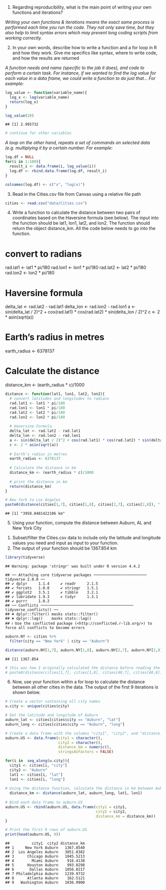 1.  Regarding reproducibility, what is the main point of writing your
    own functions and iterations?

*Writing your own functions & iterations means the exact same process is
performed each time you run the code. They not only save time, but they
also help to limit syntax errors which may prevent long coding scripts
from working correctly.*

2.  In your own words, describe how to write a function and a for loop
    in R and how they work. Give me specifics like syntax, where to
    write code, and how the results are returned

*A function needs and name (specific to the job it does), and code to
perform a certain task. For instance, if we wanted to find the log value
for each value in a data frame, we could write a function to do just
that… For example:*

``` r
log_value <- function(variable_name){
  log_x <- log(variable_name)
  return(log_x)
}

log_value(20)
```

    ## [1] 2.995732

``` r
# continue for other variables
```

*A loop on the other hand, repeats a set of commands on selected data
(e.g. multiplying it by a certain number. For example:*

``` r
log.df = NULL
for(i in 1:100){
  result_i <- data.frame(i, log_value(i))
  log.df <- rbind.data.frame(log.df, result_i)
}

colnames(log.df) <- c("x", "log(x)")
```

3.  Read in the Cities.csv file from Canvas using a relative file path

``` r
cities <- read.csv("data/Cities.csv")
```

4.  Write a function to calculate the distance between two pairs of
    coordinates based on the Haversine formula (see below). The input
    into the function should be lat1, lon1, lat2, and lon2. The function
    should return the object distance_km. All the code below needs to go
    into the function.

# convert to radians

rad.lat1 \<- lat1 \* pi/180 rad.lon1 \<- lon1 \* pi/180 rad.lat2 \<-
lat2 \* pi/180 rad.lon2 \<- lon2 \* pi/180

# Haversine formula

delta_lat \<- rad.lat2 - rad.lat1 delta_lon \<- rad.lon2 - rad.lon1 a
\<- sin(delta_lat / 2)^2 + cos(rad.lat1) \* cos(rad.lat2) \*
sin(delta_lon / 2)^2 c \<- 2 \* asin(sqrt(a))

# Earth’s radius in metres

earth_radius \<- 6378137

# Calculate the distance

distance_km \<- (earth_radius \* c)/1000

``` r
distance <- function(lat1, lon1, lat2, lon2){
  # convert latitudes and longitudes to radians
  rad.lat1 <- lat1 * pi/180
  rad.lon1 <- lon1 * pi/180
  rad.lat2 <- lat2 * pi/180
  rad.lon2 <- lon2 * pi/180
  
  # Haversine Formula
  delta_lat <- rad.lat2 - rad.lat1
  delta_lon <- rad.lon2 - rad.lon1
  a <- sin(delta_lat / 2)^2 + cos(rad.lat1) * cos(rad.lat2) * sin(delta_lon / 2)^2
  c <- 2 * asin(sqrt(a))
  
  # Earth's radius in metres
  earth_radius <- 6378137
  
  # Calculate the distance in km
  distance_km <- (earth_radius * c)/1000
 
  # print the distance in km
  return(distance_km) 
}

# New York to Los Angeles
paste0(distance(cities[1,7], cities[1,8], cities[2,7], cities[2,8]), " km")
```

    ## [1] "3958.0481422106 km"

5.  Using your function, compute the distance between Auburn, AL and New
    York City

<!-- -->

1.  Subset/filter the Cities.csv data to include only the latitude and
    longitude values you need and input as input to your function.
2.  The output of your function should be 1367.854 km

``` r
library(tidyverse)
```

    ## Warning: package 'stringr' was built under R version 4.4.2

    ## ── Attaching core tidyverse packages ──────────────────────── tidyverse 2.0.0 ──
    ## ✔ dplyr     1.1.4     ✔ readr     2.1.5
    ## ✔ forcats   1.0.0     ✔ stringr   1.5.1
    ## ✔ ggplot2   3.5.1     ✔ tibble    3.2.1
    ## ✔ lubridate 1.9.3     ✔ tidyr     1.3.1
    ## ✔ purrr     1.0.2     
    ## ── Conflicts ────────────────────────────────────────── tidyverse_conflicts() ──
    ## ✖ dplyr::filter() masks stats::filter()
    ## ✖ dplyr::lag()    masks stats::lag()
    ## ℹ Use the conflicted package (<http://conflicted.r-lib.org/>) to force all conflicts to become errors

``` r
auburn.NY <- cities %>%
  filter(city == "New York" | city == "Auburn")

distance(auburn.NY[1,7], auburn.NY[1,8], auburn.NY[2,7], auburn.NY[2,8])
```

    ## [1] 1367.854

``` r
# this was how I originally calculated the distance before reading the question fully...  
# paste0(distance(cities[1,7], cities[1,8], cities[40,7], cities[40,8]), "km")
```

6.  Now, use your function within a for loop to calculate the distance
    between all other cities in the data. The output of the first 9
    iterations is shown below.

``` r
# Create a vector containing all city names
u.city <- unique(cities$city)

# Get the latitude and longitude of Auburn
auburn_lat <- cities[cities$city == "Auburn", "lat"]
auburn_long <- cities[cities$city == "Auburn", "long"]

# Create a data frame with the columns "city1", "city2", and "distance_km"
auburn.US <- data.frame(city1 = character(), 
                        city2 = character(), 
                        distance_km = numeric(), 
                        stringsAsFactors = FALSE)

for(i in  seq_along(u.city)){
  city1 <- cities[i, "city"]
  city2 <- "Auburn"
  lat1 <- cities[i, "lat"]
  lon1 <- cities[i, "long"]
 
# Using the distance function, calculate the distance in km between Auburn and city(i) 
  distance_km <- distance(auburn_lat, auburn_long, lat1, lon1)
  
# Bind each data frame to auburn.US
auburn.US <- rbind(auburn.US, data.frame(city1 = city1, 
                                         city2 = city2, 
                                         distance_km = distance_km))
}

# Print the first 9 rows of auburn.US
print(head(auburn.US, 9))
```

    ##          city1  city2 distance_km
    ## 1     New York Auburn   1367.8540
    ## 2  Los Angeles Auburn   3051.8382
    ## 3      Chicago Auburn   1045.5213
    ## 4        Miami Auburn    916.4138
    ## 5      Houston Auburn    993.0298
    ## 6       Dallas Auburn   1056.0217
    ## 7 Philadelphia Auburn   1239.9732
    ## 8      Atlanta Auburn    162.5121
    ## 9   Washington Auburn   1036.9900
